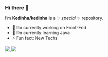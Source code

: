 ### Hi there 👋

I’m
**Kedinha/kedinha** is a ✨ _special_ ✨ repository.


- 🔭 I’m currently working on Front-End
- 🌱 I’m currently learning Java
- ⚡ Fun fact: New Techs

<div>
  <a href="https://github.com/Kedinha/kedinha/">
    <img src="https://github-readme-stats.vercel.app/api?username=kedinha&show_icons=true&theme=jolly" />
    <img  src="https://github-readme-stats-git-masterrstaa-rickstaa.vercel.app/api/top-langs/?username=kedinha&show_icons=true&theme=jolly&layout=compact"/>
    
  </a>    
</div>

